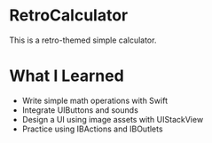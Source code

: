 # RetroCalculator

This is a retro-themed simple calculator.

# What I Learned

* Write simple math operations with Swift
* Integrate UIButtons and sounds
* Design a UI using image assets with UIStackView
* Practice using IBActions and IBOutlets
